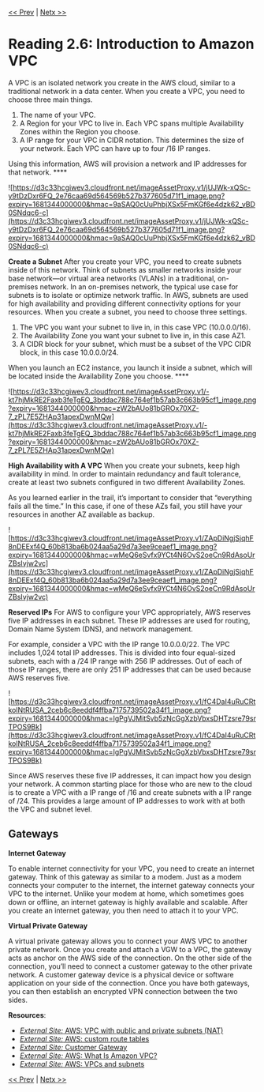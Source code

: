 [<< Prev](./Reading%202%205%20Networking%20on%20AWS.md)
|
[Netx >>](./Reading%202%207%20Amazon%20VPC%20Routing%20and%20Security.md)

# Reading 2.6: Introduction to Amazon VPC

A VPC is an isolated network you create in the AWS cloud, similar to a traditional network in a data center. When you create a VPC, you need to choose three main things.

1. The name of your VPC.
2. A Region for your VPC to live in. Each VPC spans multiple Availability Zones within the Region you choose.
3. A IP range for your VPC in CIDR notation. This determines the size of your network. Each VPC can have up to four /16 IP ranges.

Using this information, AWS will provision a network and IP addresses for that network.   ****

![https://d3c33hcgiwev3.cloudfront.net/imageAssetProxy.v1/jUJWk-xQSc-y9tDzDxr6FQ_2e76caa69d564569b527b377605d71f1_image.png?expiry=1681344000000&hmac=9aSAQ0cUuPhbjXSx5FmKGf6e4dzk62_vBD0SNdqc6-c](https://d3c33hcgiwev3.cloudfront.net/imageAssetProxy.v1/jUJWk-xQSc-y9tDzDxr6FQ_2e76caa69d564569b527b377605d71f1_image.png?expiry=1681344000000&hmac=9aSAQ0cUuPhbjXSx5FmKGf6e4dzk62_vBD0SNdqc6-c)

**Create a Subnet** After you create your VPC, you need to create subnets inside of this network. Think of subnets as smaller networks inside your base network—or virtual area networks (VLANs) in a traditional, on-premises network. In an on-premises network, the typical use case for subnets is to isolate or optimize network traffic. In AWS, subnets are used for high availability and providing different connectivity options for your resources. When you create a subnet, you need to choose three settings.

1. The VPC you want your subnet to live in, in this case VPC (10.0.0.0/16).
2. The Availability Zone you want your subnet to live in, in this case AZ1.
3. A CIDR block for your subnet, which must be a subset of the VPC CIDR block, in this case 10.0.0.0/24.

When you launch an EC2 instance, you launch it inside a subnet, which will be located inside the Availability Zone you choose.    ****

![https://d3c33hcgiwev3.cloudfront.net/imageAssetProxy.v1/-kt7hjMkRE2Faxb3feTgEQ_3bddac788c764ef1b57ab3c663b95cf1_image.png?expiry=1681344000000&hmac=zW2bAUo81bGROx70XZ-7_zPL7E5ZHAp31apexDwnMQw](https://d3c33hcgiwev3.cloudfront.net/imageAssetProxy.v1/-kt7hjMkRE2Faxb3feTgEQ_3bddac788c764ef1b57ab3c663b95cf1_image.png?expiry=1681344000000&hmac=zW2bAUo81bGROx70XZ-7_zPL7E5ZHAp31apexDwnMQw)

**High Availability with A VPC** When you create your subnets, keep high availability in mind. In order to maintain redundancy and fault tolerance, create at least two subnets configured in two different Availability Zones.

As you learned earlier in the trail, it’s important to consider that “everything fails all the time.” In this case, if one of these AZs fail, you still have your resources in another AZ available as backup.

![https://d3c33hcgiwev3.cloudfront.net/imageAssetProxy.v1/ZApDiNgjSjqhF8nDEExf4Q_60b813ba6b024aa5a29d7a3ee9ceaef1_image.png?expiry=1681344000000&hmac=wMeQ6eSvfx9YCt4N6OvS2oeCn9RdAsoUrZBsIvjw2vc](https://d3c33hcgiwev3.cloudfront.net/imageAssetProxy.v1/ZApDiNgjSjqhF8nDEExf4Q_60b813ba6b024aa5a29d7a3ee9ceaef1_image.png?expiry=1681344000000&hmac=wMeQ6eSvfx9YCt4N6OvS2oeCn9RdAsoUrZBsIvjw2vc)

**Reserved IPs** For AWS to configure your VPC appropriately, AWS reserves five IP addresses in each subnet. These IP addresses are used for routing, Domain Name System (DNS), and network management.

For example, consider a VPC with the IP range 10.0.0.0/22. The VPC includes 1,024 total IP addresses. This is divided into four equal-sized subnets, each with a /24 IP range with 256 IP addresses. Out of each of those IP ranges, there are only 251 IP addresses that can be used because AWS reserves five.

![https://d3c33hcgiwev3.cloudfront.net/imageAssetProxy.v1/fC4DaI4uRuCRtkolNtRUSA_2ceb6c8eeddf4ffba7175739502a34f1_image.png?expiry=1681344000000&hmac=IgPgVJMitSvb5zNcGgXzbVbxsDHTzsre79srTPOS9Bk](https://d3c33hcgiwev3.cloudfront.net/imageAssetProxy.v1/fC4DaI4uRuCRtkolNtRUSA_2ceb6c8eeddf4ffba7175739502a34f1_image.png?expiry=1681344000000&hmac=IgPgVJMitSvb5zNcGgXzbVbxsDHTzsre79srTPOS9Bk)

Since AWS reserves these five IP addresses, it can impact how you design your network. A common starting place for those who are new to the cloud is to create a VPC with a IP range of /16 and create subnets with a IP range of /24. This provides a large amount of IP addresses to work with at both the VPC and subnet level.

## **Gateways**

**Internet Gateway**

To enable internet connectivity for your VPC, you need to create an internet gateway. Think of this gateway as similar to a modem. Just as a modem connects your computer to the internet, the internet gateway connects your VPC to the internet. Unlike your modem at home, which sometimes goes down or offline, an internet gateway is highly available and scalable. After you create an internet gateway, you then need to attach it to your VPC.

**Virtual Private Gateway**

A virtual private gateway allows you to connect your AWS VPC to another private network. Once you create and attach a VGW to a VPC, the gateway acts as anchor on the AWS side of the connection. On the other side of the connection, you’ll need to connect a customer gateway to the other private network. A customer gateway device is a physical device or software application on your side of the connection. Once you have both gateways, you can then establish an encrypted VPN connection between the two sides.

**Resources**:

- [*External Site:* AWS: VPC with public and private subnets (NAT)](https://docs.aws.amazon.com/vpc/latest/userguide/VPC_Scenario2.html)
- [*External Site:* AWS: custom route tables](https://docs.aws.amazon.com/vpc/latest/userguide/VPC_Route_Tables.html#CustomRouteTables)
- [*External Site:* Customer Gateway](https://docs.aws.amazon.com/vpn/latest/s2svpn/how_it_works.html#CustomerGateway)
- [*External Site:* AWS: What Is Amazon VPC?](https://docs.aws.amazon.com/vpc/latest/userguide/what-is-amazon-vpc.html)
- [*External Site:* AWS: VPCs and subnets](https://docs.aws.amazon.com/vpc/latest/userguide/VPC_Subnets.html)

[<< Prev](./Reading%202%205%20Networking%20on%20AWS.md)
|
[Netx >>](./Reading%202%207%20Amazon%20VPC%20Routing%20and%20Security.md)
